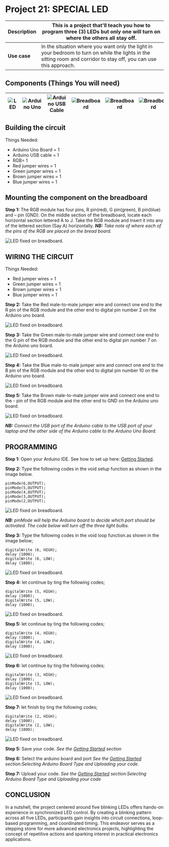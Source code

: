 # Project 21: SPECIAL LED

| **Description** | This is a project that’ll teach you how to program three (3) LEDs but only one will turn on where the others all stay off. |
|------------------|----------------------------------------------------------------|
| **Use case**     | In the situation where you want only the light in your bedroom to turn on while the lights in the sitting room and corridor to stay off, you can use this approach. |

## Components (Things You will need)

| ![LED](../../assets/components/LED.png) | ![Arduino Uno](../../assets/components/arduino.png) | ![Arduino USB Cable](../../assets/components/USB_Cable.png) | ![Breadboard](../../assets/components/breadboard.png) |![Breadboard](../../assets/components/jump_wire.png)|![Breadboard](../../assets/components/RGB_Module.png)
|-------------------------|-------------------------|-------------------------|-------------------------|-------------------------|-------------------------|

## Building the circuit

Things Needed:

-	Arduino Uno Board = 1
-	Arduino USB cable = 1
-	RGB= 1
-	Red jumper wires = 1
-	Green jumper wires = 1
-	Brown jumper wires = 1
-	Blue jumper wires = 1

## Mounting the component on the breadboard

**Step 1:** The RGB module has four pins, R pin(red), G pin(green), B pin(blue) and – pin (GND). On the middle section of the breadboard, locate each horizontal section lettered A to J. Take the RGB module and insert it into any of the lettered section (Say A) horizontally. 
_**NB:** Take note of where each of the pins of the RGB are placed on the bread board._


![LED fixed on breadboard](../../assets/1.0/RGB/RGB_Intro/mount_RGB.jpg).


## WIRING THE CIRCUIT

Things Needed:

-	Red jumper wires = 1
-	Green jumper wires = 1
-	Brown jumper wires = 1
-	Blue jumper wires = 1


**Step 2:** Take the Red male-to-male jumper wire and connect one end to the R pin of the RGB module and the other end to digital pin number 2 on the Arduino uno board.

![LED fixed on breadboard](../../assets/1.0/RGB/RGB_Intro/red_wire_connected.jpg).

**Step 3:** Take the Green male-to-male jumper wire and connect one end to the G pin of the RGB module and the other end to digital pin number 7 on the Arduino uno board.

![LED fixed on breadboard](../../assets/1.0/RGB/RGB_Intro/green_wire_connect.jpg).

**Step 4:** Take the Blue male-to-male jumper wire and connect one end to the B pin of the RGB module and the other end to digital pin number 10 on the Arduino uno board.

![LED fixed on breadboard](../../assets/1.0/RGB/RGB_Intro/blue_wire_connect.jpg).

**Step 5:** Take the Brown male-to-male jumper wire and connect one end to the - pin of the RGB module and the other end to GND on the Arduino uno board.

![LED fixed on breadboard](../../assets/1.0/RGB/RGB_Intro/gnd_wire_connect.jpg).

_**NB:** Connect the USB port of the Arduino cable to the USB port of your laptop and the other side of the Arduino cable to the Arduino Uno Board._


## PROGRAMMING

**Step 1:** Open your Arduino IDE. See how to set up here: [Getting Started](../../../../README.md#getting-started).

**Step 2:** Type the following codes in the void setup function as shown in the image below.
   
   ```
   pinMode(6,OUTPUT);
   pinMode(5,OUTPUT);
   pinMode(4,OUTPUT);
   pinMode(3,OUTPUT);
   pinMode(2,OUTPUT);
   ```

![LED fixed on breadboard](../../assets/1.0/LED/FIVE_LEDs_Blink/code_1.png).

_**NB:** pinMode will help the Arduino board to decide which port should be activated.  The code below will turn off the three light bulbs._

**Step 3:** Type the following codes in the void loop function.as shown in the image below;
   ```
   digitalWrite (6, HIGH);
   delay (1000);
   digitalWrite (6, LOW);
   delay (1000);
   ```
![LED fixed on breadboard](../../assets/1.0/LED/FOUR_LEDs_Blink/code_1.png).

**Step 4:** let continue by ting the following codes;
   ```
   digitalWrite (5, HIGH);
   delay (1000);
   digitalWrite (5, LOW);
   delay (1000);
   ```
![LED fixed on breadboard](../../assets/1.0/LED/FIVE_LEDs_Blink/code_4.png).

**Step 5:** let continue by ting the following codes;
   ```
   digitalWrite (4, HIGH);
   delay (1000);
   digitalWrite (4, LOW);
   delay (1000);

   ```
![LED fixed on breadboard](../../assets/1.0/LED/FIVE_LEDs_Blink/code_5.png).

**Step 6:** let continue by ting the following codes;
   ```
   digitalWrite (3, HIGH);
   delay (1000);
   digitalWrite (3, LOW);
   delay (1000);
   ```
![LED fixed on breadboard](../../assets/1.0/LED/FIVE_LEDs_Blink/code_6.png).

**Step 7:** let finish by ting the following codes;
   ```
   digitalWrite (2, HIGH);
   delay (1000);
   digitalWrite (2, LOW);
   delay (1000);
   ```
![LED fixed on breadboard](../../assets/1.0/LED/FIVE_LEDs_Blink/code_7.png).


**Step 5:** Save your code. _See the [Getting Started](../../../../README.md#getting-started) section_

**Step 6:** Select the arduino board and port _See the [Getting Started](../../../../README.md#getting-started) section:Selecting Arduino Board Type and Uploading your code_.

**Step 7:** Upload your code. _See the [Getting Started](../../../../README.md#getting-started) section:Selecting Arduino Board Type and Uploading your code_

## CONCLUSION

In a nutshell, the project centered around five blinking LEDs offers hands-on experience in synchronized LED control. By creating a blinking pattern across all five LEDs, participants gain insights into circuit connections, loop-based programming, and coordinated timing. This endeavor serves as a stepping stone for more advanced electronics projects, highlighting the concept of repetitive actions and sparking interest in practical electronics applications.
